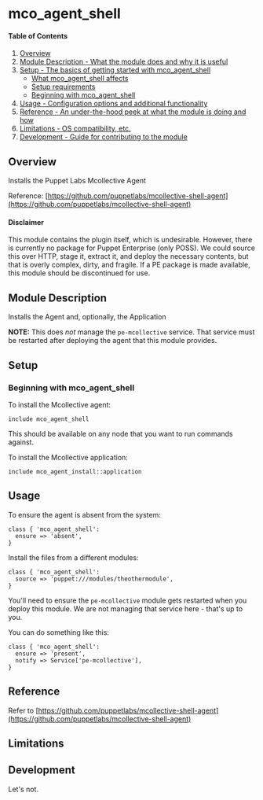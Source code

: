 # mco_agent_shell

#### Table of Contents

1. [Overview](#overview)
2. [Module Description - What the module does and why it is useful](#module-description)
3. [Setup - The basics of getting started with mco_agent_shell](#setup)
    * [What mco_agent_shell affects](#what-mco_agent_shell-affects)
    * [Setup requirements](#setup-requirements)
    * [Beginning with mco_agent_shell](#beginning-with-mco_agent_shell)
4. [Usage - Configuration options and additional functionality](#usage)
5. [Reference - An under-the-hood peek at what the module is doing and how](#reference)
5. [Limitations - OS compatibility, etc.](#limitations)
6. [Development - Guide for contributing to the module](#development)

## Overview

Installs the Puppet Labs Mcollective Agent

Reference:
[https://github.com/puppetlabs/mcollective-shell-agent](https://github.com/puppetlabs/mcollective-shell-agent)

#### Disclaimer

This module contains the plugin itself, which is undesirable.  However, there
is currently no package for Puppet Enterprise (only POSS). We could source this
over HTTP, stage it, extract it, and deploy the necessary contents, but that
is overly complex, dirty, and fragile.  If a PE package is made available,
this module should be discontinued for use.

## Module Description

Installs the Agent and, optionally, the Application

__NOTE:__ This does _not_ manage the `pe-mcollective` service.  That service
must be restarted after deploying the agent that this module provides.

## Setup

### Beginning with mco_agent_shell

To install the Mcollective agent:

```puppet
include mco_agent_shell
```

This should be available on any node that you want to run commands against.

To install the Mcollective application:

```puppet
include mco_agent_install::application
```

## Usage

To ensure the agent is absent from the system:

```puppet
class { 'mco_agent_shell':
  ensure => 'absent',
}
```

Install the files from a different modules:

```puppet
class { 'mco_agent_shell':
  source => 'puppet:///modules/theothermodule',
}
```

You'll need to ensure the `pe-mcollective` module gets restarted when you
deploy this module.  We are not managing that service here - that's up to you.

You can do something like this:

```puppet
class { 'mco_agent_shell':
  ensure => 'present',
  notify => Service['pe-mcollective'],
}
```

## Reference

Refer to [https://github.com/puppetlabs/mcollective-shell-agent](https://github.com/puppetlabs/mcollective-shell-agent)

## Limitations


## Development

Let's not.
